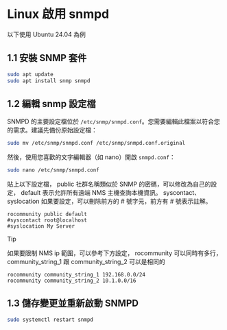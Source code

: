 
# Linux 啟用 snmpd

以下使用 Ubuntu 24.04 為例

## 1.1 安裝 SNMP 套件

```bash
sudo apt update
sudo apt install snmp snmpd
```

## 1.2 編輯 snmp 設定檔

SNMPD 的主要設定檔位於 `/etc/snmp/snmpd.conf`。您需要編輯此檔案以符合您的需求。建議先備份原始設定檔：

```bash
sudo mv /etc/snmp/snmpd.conf /etc/snmp/snmpd.conf.original
```

然後，使用您喜歡的文字編輯器（如 nano）開啟 `snmpd.conf`：

```bash
sudo nano /etc/snmp/snmpd.conf
```

貼上以下設定檔，  public 社群名稱類似於 SNMP 的密碼，可以修改為自己的設定， default 表示允許所有遠端 NMS 主機查詢本機資訊。
syscontact、syslocation 如果要設定，可以刪除前方的 # 號字元，前方有 # 號表示註解。

```
rocommunity public default
#syscontact root@localhost
#syslocation My Server
```


>[!Tip]
>如果要限制 NMS ip 範圍，可以參考下方設定， rocommunity 可以同時有多行，community_string_1 跟 community_string_2 可以是相同的
>```
>rocommunity community_string_1 192.168.0.0/24
>rocommunity community_string_2 10.1.0.0/16
>```


## 1.3 儲存變更並重新啟動 SNMPD

```bash
sudo systemctl restart snmpd
```
